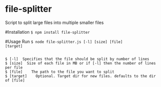 file-splitter
=============

Script to split large files into multiple smaller files

#Installation
<code>$ npm install file-splitter</code>

#Usage
Run <code>$ node file-splitter.js [-l] [size] [file] [target]</code>

<pre><code>
$ [-l]  Specifies that the file should be split by number of lines
$ [size]  Size of each file in MB or if [-l] then the number of lines per file
$ [file]    The path to the file you want to split
$ [target]    Optional. Target dir for new files. defaults to the dir of [file]
</code></pre>
